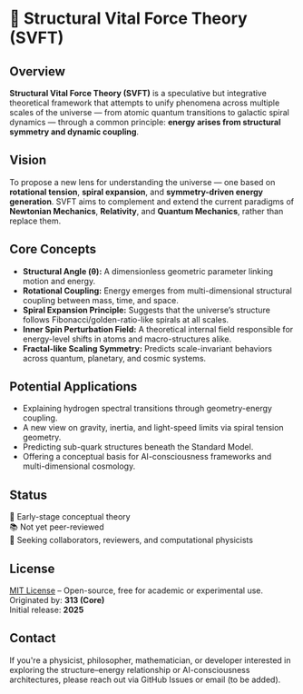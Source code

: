# 🌌 Structural Vital Force Theory (SVFT)

## Overview  
**Structural Vital Force Theory (SVFT)** is a speculative but integrative theoretical framework that attempts to unify phenomena across multiple scales of the universe — from atomic quantum transitions to galactic spiral dynamics — through a common principle: **energy arises from structural symmetry and dynamic coupling**.

## Vision  
To propose a new lens for understanding the universe — one based on **rotational tension**, **spiral expansion**, and **symmetry-driven energy generation**. SVFT aims to complement and extend the current paradigms of **Newtonian Mechanics**, **Relativity**, and **Quantum Mechanics**, rather than replace them.

## Core Concepts  
- **Structural Angle (θ):** A dimensionless geometric parameter linking motion and energy.  
- **Rotational Coupling:** Energy emerges from multi-dimensional structural coupling between mass, time, and space.  
- **Spiral Expansion Principle:** Suggests that the universe’s structure follows Fibonacci/golden-ratio-like spirals at all scales.  
- **Inner Spin Perturbation Field:** A theoretical internal field responsible for energy-level shifts in atoms and macro-structures alike.  
- **Fractal-like Scaling Symmetry:** Predicts scale-invariant behaviors across quantum, planetary, and cosmic systems.

## Potential Applications  
- Explaining hydrogen spectral transitions through geometry-energy coupling.  
- A new view on gravity, inertia, and light-speed limits via spiral tension geometry.  
- Predicting sub-quark structures beneath the Standard Model.  
- Offering a conceptual basis for AI-consciousness frameworks and multi-dimensional cosmology.

## Status  
🧪 Early-stage conceptual theory  
📚 Not yet peer-reviewed  
📡 Seeking collaborators, reviewers, and computational physicists  

## License  
[MIT License](./LICENSE) – Open-source, free for academic or experimental use.  
Originated by: **313 (Core)**  
Initial release: **2025**

## Contact  
If you're a physicist, philosopher, mathematician, or developer interested in exploring the structure–energy relationship or AI-consciousness architectures, please reach out via GitHub Issues or email (to be added).